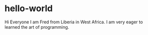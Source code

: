 # hello-world

Hi Everyone
I am Fred from Liberia in West Africa. I am very eager to learned the art of programming.
